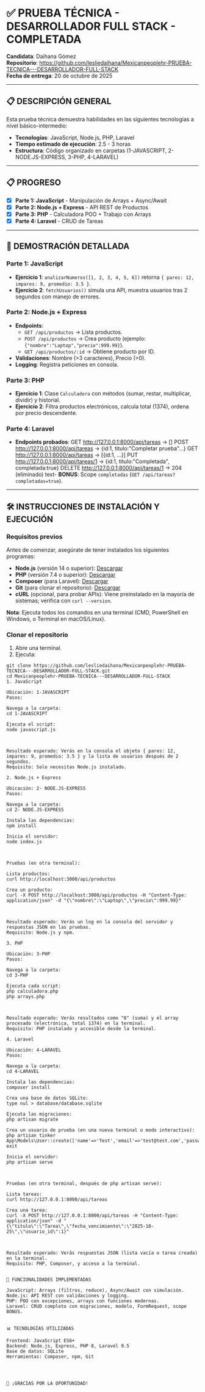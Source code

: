 # ✅ PRUEBA TÉCNICA - DESARROLLADOR FULL STACK - COMPLETADA

**Candidata**: Daihana Gómez  
**Repositorio**: https://github.com/lesliedaihana/Mexicanpeoplehr-PRUEBA-TECNICA---DESARROLLADOR-FULL-STACK  
**Fecha de entrega**: 20 de octubre de 2025  

---

## 📋 DESCRIPCIÓN GENERAL
Esta prueba técnica demuestra habilidades en las siguientes tecnologías a nivel básico-intermedio:

- **Tecnologías**: JavaScript, Node.js, PHP, Laravel
- **Tiempo estimado de ejecución**: 2.5 - 3 horas
- **Estructura**: Código organizado en carpetas (1-JAVASCRIPT, 2- NODE.JS-EXPRESS, 3-PHP, 4-LARAVEL)

---

## 📋 PROGRESO
- [x] **Parte 1: JavaScript** - Manipulación de Arrays + Async/Await
- [x] **Parte 2: Node.js + Express** - API REST de Productos
- [x] **Parte 3: PHP** - Calculadora POO + Trabajo con Arrays
- [x] **Parte 4: Laravel** - CRUD de Tareas 

---

## 🚀 DEMOSTRACIÓN DETALLADA

### **Parte 1: JavaScript**
- **Ejercicio 1**: `analizarNumeros([1, 2, 3, 4, 5, 6])` retorna `{ pares: 12, impares: 9, promedio: 3.5 }`.
- **Ejercicio 2**: `fetchUsuarios()` simula una API, muestra usuarios tras 2 segundos con manejo de errores.

### **Parte 2: Node.js + Express**
- **Endpoints**:
  - `GET /api/productos` → Lista productos.
  - `POST /api/productos` → Crea producto (ejemplo: `{"nombre":"Laptop","precio":999.99}`).
  - `GET /api/productos/:id` → Obtiene producto por ID.
- **Validaciones**: Nombre (>3 caracteres), Precio (>0).
- **Logging**: Registra peticiones en consola.

### **Parte 3: PHP**
- **Ejercicio 1**: Clase `Calculadora` con métodos (sumar, restar, multiplicar, dividir) y historial.
- **Ejercicio 2**: Filtra productos electrónicos, calcula total (1374), ordena por precio descendente.

### **Parte 4: Laravel**
- **Endpoints probados**:
GET    http://127.0.0.1:8000/api/tareas           → []
POST   http://127.0.0.1:8000/api/tareas           → {id:1, titulo:"Completar prueba"...}
GET    http://127.0.0.1:8000/api/tareas           → [{id:1, ...}]
PUT    http://127.0.0.1:8000/api/tareas/1         → {id:1, titulo:"Completada", completada:true}
DELETE http://127.0.0.1:8000/api/tareas/1         → 204 (eliminado)
text- **BONUS**: Scope `completadas` (`GET /api/tareas?completadas=true`).

---

## 🛠️ INSTRUCCIONES DE INSTALACIÓN Y EJECUCIÓN

### **Requisitos previos**
Antes de comenzar, asegúrate de tener instalados los siguientes programas:
- **Node.js** (versión 14 o superior): [Descargar](https://nodejs.org/)
- **PHP** (versión 7.4 o superior): [Descargar](https://www.php.net/downloads.php)
- **Composer** (para Laravel): [Descargar](https://getcomposer.org/download/)
- **Git** (para clonar el repositorio): [Descargar](https://git-scm.com/downloads)
- **cURL** (opcional, para probar APIs): Viene preinstalado en la mayoría de sistemas; verifica con `curl --version`.

**Nota**: Ejecuta todos los comandos en una terminal (CMD, PowerShell en Windows, o Terminal en macOS/Linux).

### **Clonar el repositorio**
1. Abre una terminal.
2. Ejecuta:
 ```
 git clone https://github.com/lesliedaihana/Mexicanpeoplehr-PRUEBA-TECNICA---DESARROLLADOR-FULL-STACK.git
 cd Mexicanpeoplehr-PRUEBA-TECNICA---DESARROLLADOR-FULL-STACK
1. JavaScript

Ubicación: 1-JAVASCRIPT
Pasos:

Navega a la carpeta:
cd 1-JAVASCRIPT

Ejecuta el script:
node javascript.js



Resultado esperado: Verás en la consola el objeto { pares: 12, impares: 9, promedio: 3.5 } y la lista de usuarios después de 2 segundos.
Requisito: Solo necesitas Node.js instalado.

2. Node.js + Express

Ubicación: 2- NODE.JS-EXPRESS
Pasos:

Navega a la carpeta:
cd 2- NODE.JS-EXPRESS

Instala las dependencias:
npm install

Inicia el servidor:
node index.js



Pruebas (en otra terminal):

Lista productos:
curl http://localhost:3000/api/productos

Crea un producto:
curl -X POST http://localhost:3000/api/productos -H "Content-Type: application/json" -d "{\"nombre\":\"Laptop\",\"precio\":999.99}"



Resultado esperado: Verás un log en la consola del servidor y respuestas JSON en las pruebas.
Requisito: Node.js y npm.

3. PHP

Ubicación: 3-PHP
Pasos:

Navega a la carpeta:
cd 3-PHP

Ejecuta cada script:
php calculadora.php
php arrays.php



Resultado esperado: Verás resultados como "8" (suma) y el array procesado (electrónica, total 1374) en la terminal.
Requisito: PHP instalado y accesible desde la terminal.

4. Laravel

Ubicación: 4-LARAVEL
Pasos:

Navega a la carpeta:
cd 4-LARAVEL

Instala las dependencias:
composer install

Crea una base de datos SQLite:
type nul > database/database.sqlite

Ejecuta las migraciones:
php artisan migrate

Crea un usuario de prueba (en una nueva terminal o modo interactivo):
php artisan tinker
App\Models\User::create(['name'=>'Test','email'=>'test@test.com','password'=>bcrypt('123')]);
exit

Inicia el servidor:
php artisan serve



Pruebas (en otra terminal, después de php artisan serve):

Lista tareas:
curl http://127.0.0.1:8000/api/tareas

Crea una tarea:
curl -X POST http://127.0.0.1:8000/api/tareas -H "Content-Type: application/json" -d "{\"titulo\":\"Tarea\",\"fecha_vencimiento\":\"2025-10-25\",\"usuario_id\":1}"



Resultado esperado: Verás respuestas JSON (lista vacía o tarea creada) en la terminal.
Requisito: PHP, Composer, y acceso a la terminal.


🎯 FUNCIONALIDADES IMPLEMENTADAS

JavaScript: Arrays (filtros, reduce), Async/Await con simulación.
Node.js: API REST con validaciones y logging.
PHP: POO con excepciones, arrays con funciones modernas.
Laravel: CRUD completo con migraciones, modelo, FormRequest, scope BONUS.


📊 TECNOLOGÍAS UTILIZADAS

Frontend: JavaScript ES6+
Backend: Node.js, Express, PHP 8, Laravel 9.5
Base de datos: SQLite
Herramientas: Composer, npm, Git




🎉 ¡GRACIAS POR LA OPORTUNIDAD!
